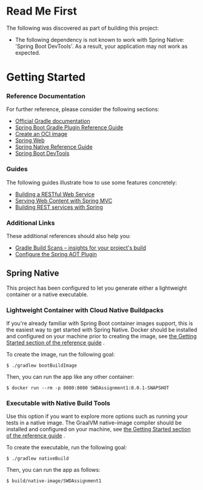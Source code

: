 # Read Me First

The following was discovered as part of building this project:

* The following dependency is not known to work with Spring Native: 'Spring Boot DevTools'. As a result, your
  application may not work as expected.

# Getting Started

### Reference Documentation

For further reference, please consider the following sections:

* [Official Gradle documentation](https://docs.gradle.org)
* [Spring Boot Gradle Plugin Reference Guide](https://docs.spring.io/spring-boot/docs/2.6.4/gradle-plugin/reference/html/)
* [Create an OCI image](https://docs.spring.io/spring-boot/docs/2.6.4/gradle-plugin/reference/html/#build-image)
* [Spring Web](https://docs.spring.io/spring-boot/docs/2.6.4/reference/htmlsingle/#boot-features-developing-web-applications)
* [Spring Native Reference Guide](https://docs.spring.io/spring-native/docs/current/reference/htmlsingle/)
* [Spring Boot DevTools](https://docs.spring.io/spring-boot/docs/2.6.4/reference/htmlsingle/#using-boot-devtools)

### Guides

The following guides illustrate how to use some features concretely:

* [Building a RESTful Web Service](https://spring.io/guides/gs/rest-service/)
* [Serving Web Content with Spring MVC](https://spring.io/guides/gs/serving-web-content/)
* [Building REST services with Spring](https://spring.io/guides/tutorials/bookmarks/)

### Additional Links

These additional references should also help you:

* [Gradle Build Scans – insights for your project's build](https://scans.gradle.com#gradle)
* [Configure the Spring AOT Plugin](https://docs.spring.io/spring-native/docs/0.11.3/reference/htmlsingle/#spring-aot-gradle)

## Spring Native

This project has been configured to let you generate either a lightweight container or a native executable.

### Lightweight Container with Cloud Native Buildpacks

If you're already familiar with Spring Boot container images support, this is the easiest way to get started with Spring
Native. Docker should be installed and configured on your machine prior to creating the image,
see [the Getting Started section of the reference guide](https://docs.spring.io/spring-native/docs/0.11.3/reference/htmlsingle/#getting-started-buildpacks)
.

To create the image, run the following goal:

```
$ ./gradlew bootBuildImage
```

Then, you can run the app like any other container:

```
$ docker run --rm -p 8080:8080 SWDAssignment1:0.0.1-SNAPSHOT
```

### Executable with Native Build Tools

Use this option if you want to explore more options such as running your tests in a native image. The GraalVM
native-image compiler should be installed and configured on your machine,
see [the Getting Started section of the reference guide](https://docs.spring.io/spring-native/docs/0.11.3/reference/htmlsingle/#getting-started-native-build-tools)
.

To create the executable, run the following goal:

```
$ ./gradlew nativeBuild
```

Then, you can run the app as follows:

```
$ build/native-image/SWDAssignment1
```
